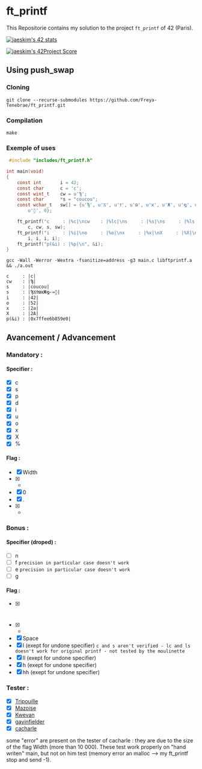 # ft_printf

This Repositorie contains my solution to the project `ft_printf` of 42 (Paris).

[![jaeskim's 42 stats](https://badge42.herokuapp.com/api/stats/cmaginot?cursus=42cursus&privacyName=true)](https://github.com/JaeSeoKim/badge42)

[![jaeskim's 42Project Score](https://badge42.herokuapp.com/api/project/cmaginot/ft_printf)](https://github.com/JaeSeoKim/badge42)

## Using push_swap

### Cloning

```shell
git clone --recurse-submodules https://github.com/Freya-Tenebrae/ft_printf.git
```

### Compilation

```shell
make
```

### Exemple of uses

```c
 #include "includes/ft_printf.h"

int	main(void)
{
	const int		i = 42;
	const char		c = 'c';
	const wint_t	cw = u'Ϡ';
	const char		*s = "coucou";
	const wchar_t	sw[] = {u'Ϡ', u'Ϫ', u'Ϯ', u'ϖ', u'ϰ', u'Ж', u'໘', u'⤐', \
		u'⧲', 0};

	ft_printf("c     : |%c|\ncw    : |%lc|\ns     : |%s|\ns     : |%ls|\n", \
		c, cw, s, sw);
	ft_printf("i     : |%i|\no     : |%o|\nx     : |%x|\nX     : |%X|\n", \
		i, i, i, i);
	ft_printf("p(&i) : |%p|\n", &i);
}

```
```shell
gcc -Wall -Werror -Wextra -fsanitize=address -g3 main.c libftprintf.a && ./a.out
```
```
c     : |c|
cw    : |Ϡ|
s     : |coucou|
s     : |ϠϪϮϖϰЖ໘⤐⧲|
i     : |42|
o     : |52|
x     : |2a|
X     : |2A|
p(&i) : |0x7ffee6b859e0|
```

## Avancement / Advancement

### Mandatory :

#### Specifier :

- [x] c
- [x] s
- [x] p
- [x] d
- [x] i
- [x] u
- [x] o
- [x] x
- [x] X
- [x] %

#### Flag :

- [x] Width
- [x] -
- [x] 0
- [x] .
- [x] *

### Bonus :

#### Specifier (droped) :

- [ ] n
- [ ] f `precision in particular case doesn't work`
- [ ] e `precision in particular case doesn't work`
- [ ] g 

#### Flag :

- [x] #
- [x] +
- [x] Space
- [x] l (exept for undone specifier) `c and s aren't verified - lc and ls doesn't work for original printf - not tested by the moulinette`
- [x] ll (exept for undone specifier)
- [x] h (exept for undone specifier)
- [x] hh (exept for undone specifier)

### Tester :

- [x] [Tripouille](https://github.com/Tripouille/printfTester)
- [x] [Mazoise](https://github.com/Mazoise/42TESTERS-PRINTF)
- [x] [Kwevan](https://github.com/Kwevan/PRINTF_TESTER)
- [x] [gavinfielder](https://github.com/gavinfielder/pft)
- [x] [cacharle](https://github.com/cacharle/ft_printf_test)

some "error" are present on the tester of cacharle : they are due to the size of the flag Width (more than 10 000). These test work properly on "hand writen" main, but not on him test (memory error an malloc --> my ft_printf stop and send -1).
